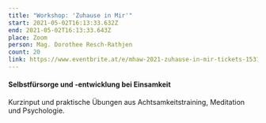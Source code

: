 ```yaml
---
title: "Workshop: 'Zuhause in Mir'"
start: 2021-05-02T16:13:33.632Z
end: 2021-05-02T16:13:33.643Z
place: Zoom
person: Mag. Dorothee Resch-Rathjen
count: 20
link: https://www.eventbrite.at/e/mhaw-2021-zuhause-in-mir-tickets-153183284327?utm-medium=discovery&utm-campaign=social&utm-content=attendeeshare&aff=escb&utm-source=cp&utm-term=listing
---
```

#### Selbstfürsorge und -entwicklung bei Einsamkeit



Kurzinput und praktische Übungen aus Achtsamkeitstraining, Meditation und Psychologie.